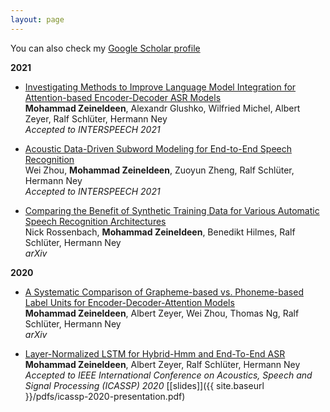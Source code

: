 ```yaml
---
layout: page
---
```


You can also check my [Google Scholar
profile](https://scholar.google.com/citations?user=iFRueeoAAAAJ&hl=en&oi=ao)

**2021**

- [Investigating Methods to Improve Language Model Integration for
  Attention-based Encoder-Decoder ASR
  Models](https://arxiv.org/abs/2104.05544) <br/>
  **Mohammad Zeineldeen**, Alexandr Glushko, Wilfried Michel, Albert Zeyer, Ralf
  Schlüter, Hermann Ney <br/>
  _Accepted to INTERSPEECH 2021_

- [Acoustic Data-Driven
  Subword Modeling for End-to-End Speech
  Recognition](https://arxiv.org/abs/2104.09106) <br/>
  Wei Zhou, **Mohammad Zeineldeen**, Zuoyun Zheng, Ralf Schlüter, Hermann Ney <br/>
  _Accepted to INTERSPEECH 2021_

- [Comparing the Benefit of Synthetic Training Data for Various Automatic Speech
  Recognition Architectures](https://arxiv.org/abs/2104.05379) <br/>
  Nick Rossenbach, **Mohammad Zeineldeen**, Benedikt Hilmes, Ralf Schlüter, Hermann Ney <br/>
  _arXiv_

**2020**

- [A Systematic Comparison of Grapheme-based vs. Phoneme-based Label Units for Encoder-Decoder-Attention Models](https://arxiv.org/abs/2005.09336) <br/>
  **Mohammad Zeineldeen**, Albert Zeyer, Wei Zhou, Thomas Ng, Ralf Schlüter, Hermann Ney <br/>
  _arXiv_

- [Layer-Normalized LSTM for Hybrid-Hmm and End-To-End ASR](https://www-i6.informatik.rwth-aachen.de/publications/download/1127/Zeineldeen-ICASSP-2020.pdf) <br/>
  **Mohammad Zeineldeen**, Albert Zeyer, Ralf Schlüter, Hermann Ney <br/>
  _Accepted to IEEE International Conference on Acoustics, Speech and Signal Processing (ICASSP) 2020_ [[slides]]({{ site.baseurl }}/pdfs/icassp-2020-presentation.pdf)
